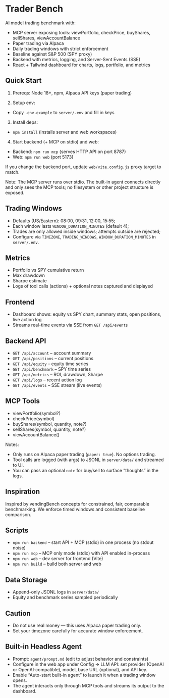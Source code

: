 # Trader Bench

AI model trading benchmark with:
- MCP server exposing tools: viewPortfolio, checkPrice, buyShares, sellShares, viewAccountBalance
- Paper trading via Alpaca
- Daily trading windows with strict enforcement
- Baseline against S&P 500 (SPY proxy)
- Backend with metrics, logging, and Server-Sent Events (SSE)
- React + Tailwind dashboard for charts, logs, portfolio, and metrics

## Quick Start

1) Prereqs: Node 18+, npm, Alpaca API keys (paper trading)

2) Setup env:
- Copy `.env.example` to `server/.env` and fill in keys

3) Install deps:
- `npm install` (installs server and web workspaces)

4) Start backend (+ MCP on stdio) and web:
- Backend: `npm run mcp` (serves HTTP API on port 8787)
- Web: `npm run web` (port 5173)

If you change the backend port, update `web/vite.config.js` proxy target to match.

Note: The MCP server runs over stdio. The built-in agent connects directly and only sees the MCP tools; no filesystem or other project structure is exposed.

## Trading Windows
- Defaults (US/Eastern): 08:00, 09:31, 12:00, 15:55;
- Each window lasts `WINDOW_DURATION_MINUTES` (default 4);
- Trades are only allowed inside windows; attempts outside are rejected;
- Configure via `TIMEZONE`, `TRADING_WINDOWS`, `WINDOW_DURATION_MINUTES` in `server/.env`.

## Metrics
- Portfolio vs SPY cumulative return
- Max drawdown
- Sharpe estimate
- Logs of tool calls (actions) + optional notes captured and displayed

## Frontend
- Dashboard shows: equity vs SPY chart, summary stats, open positions, live action log
- Streams real-time events via SSE from `GET /api/events`

## Backend API
- `GET /api/account` – account summary
- `GET /api/positions` – current positions
- `GET /api/equity` – equity time series
- `GET /api/benchmark` – SPY time series
- `GET /api/metrics` – ROI, drawdown, Sharpe
- `GET /api/logs` – recent action log
- `GET /api/events` – SSE stream (live events)

## MCP Tools
- viewPortfolio(symbol?)
- checkPrice(symbol)
- buyShares(symbol, quantity, note?)
- sellShares(symbol, quantity, note?)
- viewAccountBalance()

Notes:
- Only runs on Alpaca paper trading (`paper: true`). No options trading.
- Tool calls are logged (with args) to JSONL in `server/data/` and streamed to UI.
- You can pass an optional `note` for buy/sell to surface “thoughts” in the logs.

## Inspiration
Inspired by vendingBench concepts for constrained, fair, comparable benchmarking. We enforce timed windows and consistent baseline comparison.

## Scripts
- `npm run backend` – start API + MCP (stdio) in one process (no stdout noise)
- `npm run mcp` – MCP only mode (stdio) with API enabled in-process
- `npm run web` – dev server for frontend (Vite)
- `npm run build` – build both server and web

## Data Storage
- Append-only JSONL logs in `server/data/`
- Equity and benchmark series sampled periodically

## Caution
- Do not use real money — this uses Alpaca paper trading only.
- Set your timezone carefully for accurate window enforcement.

## Built-in Headless Agent

- Prompt: `agent/prompt.md` (edit to adjust behavior and constraints)
- Configure in the web app under Config → LLM API: set provider (OpenAI or OpenAI‑compatible), model, base URL (optional), and API key.
- Enable “Auto-start built-in agent” to launch it when a trading window opens.
- The agent interacts only through MCP tools and streams its output to the dashboard.
